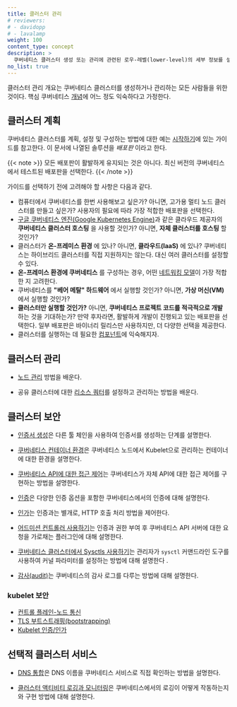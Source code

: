 ```yaml
---
title: 클러스터 관리
# reviewers:
# - davidopp
# - lavalamp
weight: 100
content_type: concept
description: >
  쿠버네티스 클러스터 생성 또는 관리에 관련된 로우-레벨(lower-level)의 세부 정보를 설명한다.
no_list: true
---
```


<!-- overview -->

클러스터 관리 개요는 쿠버네티스 클러스터를 생성하거나 관리하는 모든 사람들을 위한 것이다.
핵심 쿠버네티스 [개념](/ko/docs/concepts/)에 어느 정도 익숙하다고 가정한다.

<!-- body -->

## 클러스터 계획

쿠버네티스 클러스터를 계획, 설정 및 구성하는 방법에 대한 예는 [시작하기](/ko/docs/setup/)에 있는 가이드를 참고한다. 
이 문서에 나열된 솔루션을 *배포판* 이라고 한다.

 {{< note  >}}
 모든 배포판이 활발하게 유지되는 것은 아니다. 최신 버전의 쿠버네티스에서 테스트된 
 배포판을 선택한다.
 {{< /note >}}

가이드를 선택하기 전에 고려해야 할 사항은 다음과 같다.

- 컴퓨터에서 쿠버네티스를 한번 사용해보고 싶은가? 아니면, 고가용 멀티 노드 클러스터를 만들고 싶은가? 
  사용자의 필요에 따라 가장 적합한 배포판을 선택한다.
- [구글 쿠버네티스 엔진(Google Kubernetes Engine)](https://cloud.google.com/kubernetes-engine/)과 같은 클라우드 제공자의 **쿠버네티스 클러스터 호스팅** 을 사용할 것인가? 
  아니면, **자체 클러스터를 호스팅** 할 것인가?
- 클러스터가 **온-프레미스 환경** 에 있나? 아니면, **클라우드(IaaS)** 에 있나? 
  쿠버네티스는 하이브리드 클러스터를 직접 지원하지는 않는다. 대신 여러 클러스터를 설정할 수 있다.
- **온-프레미스 환경에 쿠버네티스** 를 구성하는 경우, 
  어떤 [네트워킹 모델](/ko/docs/concepts/cluster-administration/networking/)이 가장 적합한 지 고려한다.
- 쿠버네티스를 **"베어 메탈" 하드웨어** 에서 실행할 것인가? 아니면, **가상 머신(VM)** 에서 실행할 것인가?
- **클러스터만 실행할 것인가?** 아니면, **쿠버네티스 프로젝트 코드를 적극적으로 개발** 하는 것을 기대하는가? 
  만약 후자라면, 활발하게 개발이 진행되고 있는 배포판을 선택한다. 일부 배포판은 바이너리 릴리스만 사용하지만,
  더 다양한 선택을 제공한다.
- 클러스터를 실행하는 데 필요한 [컴포넌트](/ko/docs/concepts/overview/components/)에 익숙해지자.

## 클러스터 관리

* [노드 관리](/ko/docs/concepts/architecture/nodes/) 방법을 배운다.

* 공유 클러스터에 대한 [리소스 쿼터](/ko/docs/concepts/policy/resource-quotas/)를 설정하고 관리하는 방법을 배운다.

## 클러스터 보안

* [인증서 생성](/ko/docs/tasks/administer-cluster/certificates/)은 다른 툴 체인을 사용하여 
  인증서를 생성하는 단계를 설명한다.

* [쿠버네티스 컨테이너 환경](/ko/docs/concepts/containers/container-environment/)은 
  쿠버네티스 노드에서 Kubelet으로 관리하는 컨테이너에 대한 환경을 설명한다.

* [쿠버네티스 API에 대한 접근 제어](/ko/docs/concepts/security/controlling-access)는 
  쿠버네티스가 자체 API에 대한 접근 제어를 구현하는 방법을 설명한다.

* [인증](/docs/reference/access-authn-authz/authentication/)은 
  다양한 인증 옵션을 포함한 쿠버네티스에서의 인증에 대해 설명한다.

* [인가](/ko/docs/reference/access-authn-authz/authorization/)는 
  인증과는 별개로, HTTP 호출 처리 방법을 제어한다.

* [어드미션 컨트롤러 사용하기](/docs/reference/access-authn-authz/admission-controllers/)는 
  인증과 권한 부여 후 
  쿠버네티스 API 서버에 대한 요청을 가로채는 플러그인에 대해 설명한다.

* [쿠버네티스 클러스터에서 Sysctls 사용하기](/ko/docs/tasks/administer-cluster/sysctl-cluster/)는 
  관리자가 `sysctl` 커맨드라인 도구를 사용하여 커널 파라미터를 설정하는 방법에 대해 설명한다
.

* [감사(audit)](/ko/docs/tasks/debug/debug-cluster/audit/)는 
  쿠버네티스의 감사 로그를 다루는 방법에 대해 설명한다.

### kubelet 보안

  * [컨트롤 플레인-노드 통신](/ko/docs/concepts/architecture/control-plane-node-communication/)
  * [TLS 부트스트래핑(bootstrapping)](/docs/reference/access-authn-authz/kubelet-tls-bootstrapping/)
  * [Kubelet 인증/인가](/ko/docs/reference/access-authn-authz/kubelet-authn-authz/)

## 선택적 클러스터 서비스

* [DNS 통합](/ko/docs/concepts/services-networking/dns-pod-service/)은 
  DNS 이름을 쿠버네티스 서비스로 직접 확인하는 방법을 설명한다.

* [클러스터 액티비티 로깅과 모니터링](/ko/docs/concepts/cluster-administration/logging/)은 
  쿠버네티스에서의 로깅이 어떻게 작동하는지와 구현 방법에 대해 설명한다.


